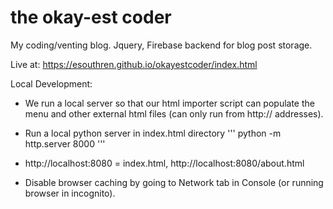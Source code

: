 # the okay-est coder
My coding/venting blog. Jquery, Firebase backend for blog post storage.

Live at: https://esouthren.github.io/okayestcoder/index.html


Local Development:

- We run a local server so that our html importer script can populate the menu and other external html files (can only run from http:// addresses). 

- Run a local python server in index.html directory
'''
python -m  http.server 8000
'''

- http://localhost:8080 = index.html, http://localhost:8080/about.html

- Disable browser caching by going to Network tab in Console (or running browser in incognito).

